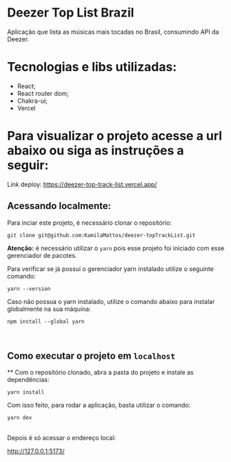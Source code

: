 # Deezer Top List Brazil
Aplicação que lista as músicas mais tocadas no Brasil, consumindo API da Deezer.

# Tecnologias e libs utilizadas:
- React;
- React router dom;
- Chakra-ui;
- Vercel

# Para visualizar o projeto acesse a url abaixo ou siga as instruções a seguir:

Link deploy: https://deezer-top-track-list.vercel.app/

## Acessando localmente:

Para inciar este projeto, é necessário clonar o repositório:

````
git clone git@github.com:KamilaMattos/deezer-topTrackList.git
````

**Atenção:** é necessário utilizar o `yarn` pois esse projeto foi iniciado com esse gerenciador de pacotes.

Para verificar se já possui o gerenciador yarn instalado utilize o seguinte comando:

````
yarn --version
````

Caso não possua o yarn instalado, utilize o comando abaixo para instalar globalmente na sua máquina:

````
npm install --global yarn
````
<br>

## **Como executar o projeto em `localhost`**
** Com o repositório clonado, abra a pasta do projeto e instale as dependências:

````
yarn install
````

Com isso feito, para rodar a aplicação, basta utilizar o comando:

````
yarn dev
````

<br>
Depois é só acessar o endereço local:

http://127.0.0.1:5173/
